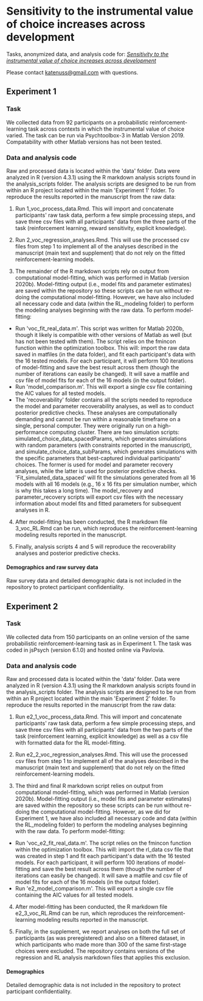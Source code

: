 # Sensitivity to the instrumental value of choice increases across development
Tasks, anonymized data, and analysis code for: [*Sensitivity to the instrumental value of choice increases across development*](https://osf.io/preprints/psyarxiv/exps6)

Please contact katenuss@gmail.com with questions.

## Experiment 1

### Task
We collected data from 92 participants on a probabilistic reinforcement-learning task across contexts in which the instrumental value of choice varied. The task can be run via Psychtoolbox-3 in Matlab Version 2019. Compatability with other Matlab versions has not been tested.

### Data and analysis code
Raw and processed data is located within the 'data' folder. Data were analyzed in R (version 4.3.1) using the R markdown analysis scripts found in the analysis_scripts folder. The analysis scripts are designed to be run from within an R project located within the main 'Experiment 1' folder. To reproduce the results reported in the manuscript from the raw data:

1. Run 1_voc_process_data.Rmd. This will import and concatenate participants' raw task data, perform a few simple processing steps, and save three csv files with all participants' data from the three parts of the task (reinforcement learning, reward sensitivity, explicit knowledge). 

2. Run 2_voc_regression_analyses.Rmd. This will use the processed csv files from step 1 to implement all of the analyses described in the manuscript (main text and supplement) that do not rely on the fitted reinforcement-learning models. 

3. The remainder of the R markdown scripts rely on output from computational model-fitting, which was performed in Matlab (version 2020b). Model-fitting output (i.e., model fits and parameter estimates) are saved within the repository so these scripts can be run without re-doing the computational model-fitting. However, we have also included all necessary code and data (within the RL_modeling folder) to perform the modeling analyses beginning with the raw data. To perform model-fitting:
+ Run 'voc_fit_real_data.m'. This script was written for Matlab 2020b, though it likely is compatible with other versions of Matlab as well (but has not been tested with them). The script relies on the fmincon function within the optimization toolbox. This will: import the raw data saved in matfiles (in the data folder), and fit each participant's data with the 16 tested models. For each participant, it will perform 100 iterations of model-fitting and save the best result across them (though the number of iterations can easily be changed). It will save a matfile and csv file of model fits for each of the 16 models (in the output folder).
+ Run 'model_comparison.m'. This will export a single csv file containing the AIC values for all tested models.
+ The 'recoverability' folder contains all the scripts needed to reproduce the model and parameter recoverability analyses, as well as to conduct posterior predictive checks. These analyses are computationally demanding and cannot be run within a reasonable timeframe on a single, personal computer. They were originally run on a high-performance computing cluster. There are two simulation scripts: simulated_choice_data_spacedParams, which generates simulations with random parameters (with constraints reported in the manuscript), and simulate_choice_data_subParams, which generates simulations with the specific parameters that best-captured individual participants' choices. The former is used for model and parameter recovery analyses, while the latter is used for posterior predictive checks. 'Fit_simulated_data_spaced' will fit the simulations generated from all 16 models with all 16 models (e.g., 16 x 16 fits per simulation number, which is why this takes a long time). The model_recovery and parameter_recovery scripts will export csv files with the necessary information about model fits and fitted parameters for subsequent analyses in R. 

4. After model-fitting has been conducted, the R markdown file 3_voc_RL.Rmd can be run, which reproduces the reinforcement-learning modeling results reported in the manuscript.

5. Finally, analysis scripts 4 and 5 will reproduce the recoverability analyses and posterior predictive checks.

#### Demographics and raw survey data
Raw survey data and detailed demographic data is not included in the repository to protect participant confidentiality. 

## Experiment 2

### Task
We collected data from 150 participants on an online version of the same probabilistic reinforcement-learning task as in Experiment 1. The task was coded in jsPsych (version 6.1.0) and hosted online via Pavlovia. 

### Data and analysis code
Raw and processed data is located within the 'data' folder. Data were analyzed in R (version 4.3.1) using the R markdown analysis scripts found in the analysis_scripts folder. The analysis scripts are designed to be run from within an R project located within the main 'Experiment 2' folder. To reproduce the results reported in the manuscript from the raw data:

1. Run e2_1_voc_process_data.Rmd. This will import and concatenate participants' raw task data, perform a few simple processing steps, and save three csv files with all participants' data from the two parts of the task (reinforcement learning, explicit knowledge) as well as a csv file with formatted data for the RL model-fitting. 

2. Run e2_2_voc_regression_analyses.Rmd. This will use the processed csv files from step 1 to implement all of the analyses described in the manuscript (main text and supplement) that do not rely on the fitted reinforcement-learning models. 

3. The third and final R markdown script relies on output from computational model-fitting, which was performed in Matlab (version 2020b). Model-fitting output (i.e., model fits and parameter estimates) are saved within the repository so these scripts can be run without re-doing the computational model-fitting. However, as we did for Experiment 1, we have also included all necessary code and data (within the RL_modeling folder) to perform the modeling analyses beginning with the raw data. To perform model-fitting:
+ Run 'voc_e2_fit_real_data.m'.  The script relies on the fmincon function within the optimization toolbox. This will: import the rl_data csv file that was created in step 1 and fit each participant's data with the 16 tested models. For each participant, it will perform 100 iterations of model-fitting and save the best result across them (though the number of iterations can easily be changed). It will save a matfile and csv file of model fits for each of the 16 models (in the output folder).
+ Run 'e2_model_comparison.m'. This will export a single csv file containing the AIC values for all tested models.

4. After model-fitting has been conducted, the R markdown file e2_3_voc_RL.Rmd can be run, which reproduces the reinforcement-learning modeling results reported in the manuscript.

5. Finally, in the supplement, we report analyses on both the full set of participants (as was preregistered) and also on a filtered dataset, in which participants who made more than 300 of the same first-stage choices were excluded. The repository contains versions of the regression and RL analysis markdown files that applies this exclusion.

#### Demographics 
Detailed demographic data is not included in the repository to protect participant confidentiality. 
